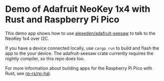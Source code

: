 # Demo of Adafruit NeoKey 1x4 with Rust and Raspberry Pi Pico

This demo app shows how to use [alexeden/adafruit-seesaw](https://github.com/alexeden/adafruit-seesaw) to talk to the NeoKey 1x4 over I2C.

If you have a device connected locally, use `cargo run` to build and flash the app to the your device. The adafruit-seesaw crate currently requires the nightly compiler, so this repo does too.

For more information about building apps for the Raspberry Pi Pico with Rust, see [rp-rs/rp-hal](https://github.com/rp-rs/rp-hal/).
